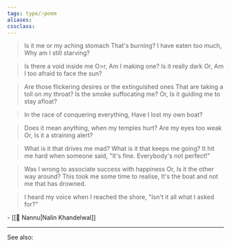 ```yaml
---
tags: type/🎶poem 
aliases:
cssclass: 
---
```


>Is it me or my aching stomach
That's burning?
I have eaten too much, 
Why am I still starving?

>Is there a void inside me
O>r, Am I making one?
Is it really dark
Or, Am I too afraid to face the sun?

>Are those flickering desires or the extinguished ones
That are taking a toll on my throat?
Is the smoke suffocating me?
Or, Is it guiding me to stay afloat?

>In the race of conquering everything,
Have I lost my own boat?

>Does it mean anything,
when my temples hurt?
Are my eyes too weak
Or, Is it a straining alert?

>What is it that drives me mad?
What is it that keeps me going?
It hit me hard when someone said,
"It's fine. Everybody's not perfect!"

>Was I wrong to associate success with happiness
Or, Is it the other way around?
This took me some time to realise,
It's the boat and not me that has drowned.

>I heard my voice when I reached the shore,
"Isn't it all what I asked for?"

\- [[👤 Nannu|Nalin Khandelwal]]

---
See also:


